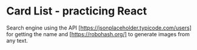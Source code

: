 # Card List - practicing React

Search engine using the API [https://jsonplaceholder.typicode.com/users] for getting the name and [https://robohash.org/] to generate images from any text.
